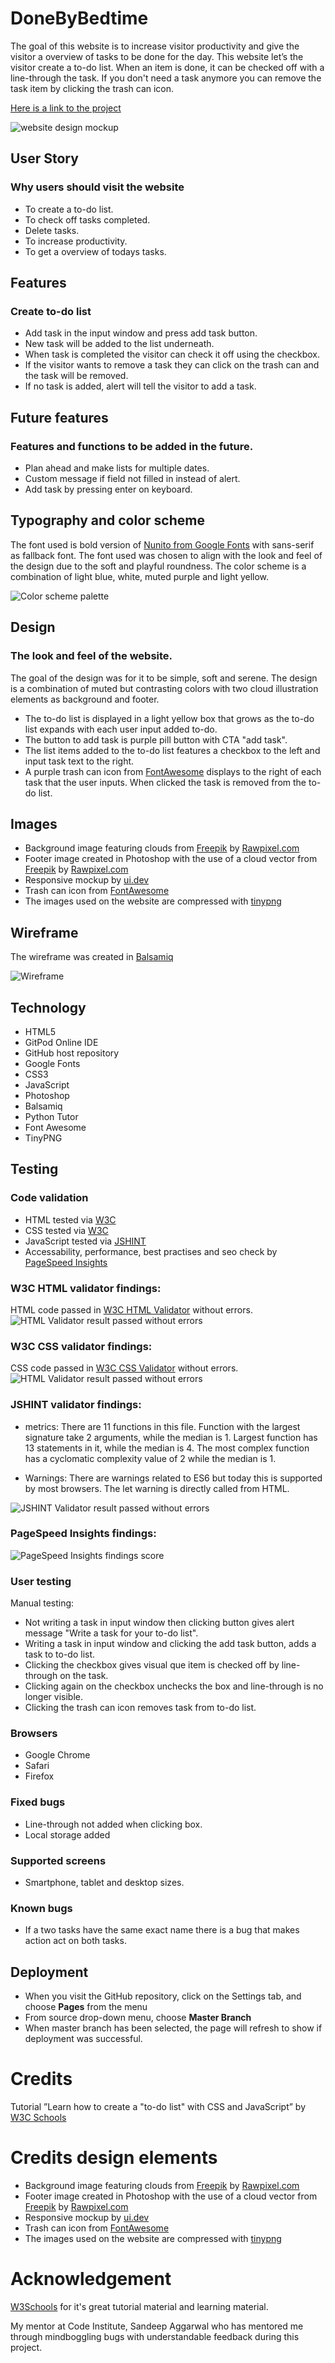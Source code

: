 # DoneByBedtime
The goal of this website is to increase visitor productivity and give the visitor a overview of tasks to be done for the day. This website let’s the visitor create a to-do list. When an item is done, it can be checked off with a line-through the task. If you don't need a task anymore you can remove the task item by clicking the trash can icon. 

[Here is a link to the project](https://madelenviola.github.io/project2)

![website design mockup](./assets/images/mockup-donebeforebedtime.png)

## User Story
### Why users should visit the website
- To create a to-do list.
- To check off tasks completed.
- Delete tasks.
- To increase productivity.
- To get a overview of todays tasks.

## Features
### Create to-do list
- Add task in the input window and press add task button.
- New task will be added to the list underneath.
- When task is completed the visitor can check it off using the checkbox.
- If the visitor wants to remove a task they can click on the trash can and the task will be removed.
- If no task is added, alert will tell the visitor to add a task.

## Future features
### Features and functions to be added in the future.
- Plan ahead and make lists for multiple dates.
- Custom message if field not filled in instead of alert.
- Add task by pressing enter on keyboard.

## Typography and color scheme
The font used is bold version of [Nunito from Google Fonts](https://fonts.google.com/specimen/Nunito) with sans-serif as fallback font. The font used was chosen to align with the look and feel of the design due to the soft and playful roundness. 
The color scheme is a combination of light blue, white, muted purple and light yellow. 

![Color scheme palette](./assets/images/colorscheme-compressed.png)

## Design
### The look and feel of the website.
The goal of the design was for it to be simple, soft and serene. The design is a combination of muted but contrasting colors with two cloud illustration elements as background and footer. 
- The to-do list is displayed in a light yellow box that grows as the to-do list expands with each user input added to-do.
- The button to add task is purple pill button with CTA "add task". 
- The list items added to the to-do list features a checkbox to the left and input task text to the right.
- A purple trash can icon from [FontAwesome](https://fontawesome.com/icons/trash-can?s=solid&f=classic) displays to the right of each task that the user inputs. When clicked the task is removed from the to-do list. 

## Images
- Background image featuring clouds from [Freepik](https://www.freepik.com/) by [Rawpixel.com](https://www.freepik.com/free-vector/cute-background-with-fluffy-cloud-pattern_16359188.htm)
- Footer image created in Photoshop with the use of a cloud vector from [Freepik](https://www.freepik.com/) by [Rawpixel.com](https://www.freepik.com/free-vector/cloud-sticker-clipart-vector-set-flat-design_18705168.htm#query=cloud&position=6&from_view=search&track=sph)
- Responsive mockup by [ui.dev](https://ui.dev/amiresponsive?url=https://madelenviola.github.io/project2/index.html)
- Trash can icon from [FontAwesome](https://fontawesome.com/icons/trash-can?s=solid&f=classic)
- The images used on the website are compressed with [tinypng](https://tinypng.com/)

## Wireframe
The wireframe was created in [Balsamiq](https://balsamiq.com/) 

![Wireframe](./assets/images/wireframe-compressed.png)

## Technology
- HTML5
- GitPod Online IDE
- GitHub host repository
- Google Fonts
- CSS3
- JavaScript
- Photoshop
- Balsamiq
- Python Tutor
- Font Awesome
- TinyPNG

## Testing
### Code validation
- HTML tested via [W3C](https://validator.w3.org/)
- CSS tested via [W3C](https://jigsaw.w3.org/css-validator/)
- JavaScript tested via [JSHINT](https://jshint.com/)
- Accessability, performance, best practises and seo check by [PageSpeed Insights](https://pagespeed.web.dev/)

### W3C HTML validator findings:
HTML code passed in [W3C HTML Validator](https://validator.w3.org/) without errors.
![HTML Validator result passed without errors](./assets/images/html-validator-findings.png)

### W3C CSS validator findings:
CSS code passed in [W3C CSS Validator](https://jigsaw.w3.org/css-validator/) without errors.
![HTML Validator result passed without errors](./assets/images/css-validation.png)

### JSHINT validator findings:
- metrics:
There are 11 functions in this file.
Function with the largest signature take 2 arguments, while the median is 1.
Largest function has 13 statements in it, while the median is 4.
The most complex function has a cyclomatic complexity value of 2 while the median is 1.

- Warnings:
There are warnings related to ES6 but today this is supported by most browsers.
The let warning is directly called from HTML.

![JSHINT Validator result passed without errors](./assets/images/jshint-findings%20-compressed.png)

### PageSpeed Insights findings:
![PageSpeed Insights findings score](./assets/images/pageinsights-compressed.png)


### User testing
Manual testing:
- Not writing a task in input window then clicking button gives alert message "Write a task for your to-do list".
- Writing a task in input window and clicking the add task button, adds a task to to-do list. 
- Clicking the checkbox gives visual que item is checked off by line-through on the task. 
- Clicking again on the checkbox unchecks the box and line-through is no longer visible. 
- Clicking the trash can icon removes task from to-do list. 

### Browsers
- Google Chrome
- Safari
- Firefox

### Fixed bugs
- Line-through not added when clicking box.
- Local storage added

### Supported screens
- Smartphone, tablet and desktop sizes. 

### Known bugs
- If a two tasks have the same exact name there is a bug that makes action act on both tasks.

## Deployment
- When you visit the GitHub repository, click on the Settings tab, and choose **Pages** from the menu
- From source drop-down menu, choose **Master Branch**
- When master branch has been selected, the page will refresh to show if deployment was successful. 

# Credits

Tutorial ”Learn how to create a "to-do list" with CSS and JavaScript” by [W3C Schools](https://www.w3schools.com/howto/howto_js_todolist.asp)

# Credits design elements
- Background image featuring clouds from [Freepik](https://www.freepik.com/) by [Rawpixel.com](https://www.freepik.com/free-vector/cute-background-with-fluffy-cloud-pattern_16359188.htm)
- Footer image created in Photoshop with the use of a cloud vector from [Freepik](https://www.freepik.com/) by [Rawpixel.com](https://www.freepik.com/free-vector/cloud-sticker-clipart-vector-set-flat-design_18705168.htm#query=cloud&position=6&from_view=search&track=sph)
- Responsive mockup by [ui.dev](https://ui.dev/amiresponsive?url=https://madelenviola.github.io/project2/index.html)
- Trash can icon from [FontAwesome](https://fontawesome.com/icons/trash-can?s=solid&f=classic)
- The images used on the website are compressed with [tinypng](https://tinypng.com/)

# Acknowledgement

[W3Schools](https://www.w3schools.com/) for it's great tutorial material and learning material.

My mentor at Code Institute, Sandeep Aggarwal who has mentored me through mindboggling bugs with understandable feedback during this project.  
